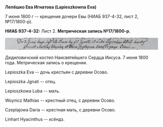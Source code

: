 **Лепёшко Ева Игнатова (Lapieszkowna Eva)**

7 июня 1800 г -- крещение дочери Евы (НИАБ 937-4-32, лист 2,
№17/1800-р).

**НИАБ 937-4-32:** Лист 2. **Метрическая запись №17/1800-р.**

![](./media/0e6667c8cddae7235a654798cf10f2d47496b1b5.png)

Дедиловичский костел Наисвятейшего Сердца Иисуса. 7 июня 1800 года.
Метрическая запись о крещении.

Lepioszka Eva -- дочь крестьян с деревни Осово.

Lepioszka Jgnati -- отец.

Lepioszkowa Luba -- мать.

Woynicz Mathias -- крестный отец, с деревни Осово.

Czeplajowa Daria -- крестная мать, с деревни Осово.

Linhart Hyacinthus -- ксёндз.
